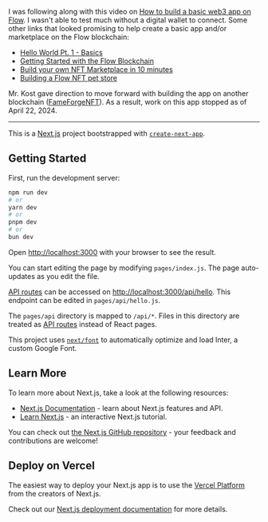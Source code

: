 I was following along with this video on [How to build a basic web3 app on Flow](https://www.youtube.com/watch?v=uEoh9SnjqCk). I wasn't able to test much without a digital wallet to connect. Some other links that looked promising to help create a basic app and/or marketplace on the Flow blockchain:
- [Hello World Pt. 1 - Basics](https://developers.flow.com/build/getting-started/quickstarts/hello-world)
- [Getting Started with the Flow Blockchain](https://nftschool.dev/tutorial/flow-nft-marketplace/)
- [Build your own NFT Marketplace in 10 minutes](https://flow.com/post/nft-marketplace-video-tutorial-flow-blockchain-build-develop-kitty-items)
- [Building a Flow NFT pet store](https://nftschool.dev/tutorial/flow-nft-marketplace/)

Mr. Kost gave direction to move forward with building the app on another blockchain ([FameForgeNFT](https://github.com/Sports-Media-Interns/FameForgeNFT)). As a result, work on this app stopped as of April 22, 2024.

---

This is a [Next.js](https://nextjs.org/) project bootstrapped with [`create-next-app`](https://github.com/vercel/next.js/tree/canary/packages/create-next-app).

## Getting Started

First, run the development server:

```bash
npm run dev
# or
yarn dev
# or
pnpm dev
# or
bun dev
```

Open [http://localhost:3000](http://localhost:3000) with your browser to see the result.

You can start editing the page by modifying `pages/index.js`. The page auto-updates as you edit the file.

[API routes](https://nextjs.org/docs/api-routes/introduction) can be accessed on [http://localhost:3000/api/hello](http://localhost:3000/api/hello). This endpoint can be edited in `pages/api/hello.js`.

The `pages/api` directory is mapped to `/api/*`. Files in this directory are treated as [API routes](https://nextjs.org/docs/api-routes/introduction) instead of React pages.

This project uses [`next/font`](https://nextjs.org/docs/basic-features/font-optimization) to automatically optimize and load Inter, a custom Google Font.

## Learn More

To learn more about Next.js, take a look at the following resources:

- [Next.js Documentation](https://nextjs.org/docs) - learn about Next.js features and API.
- [Learn Next.js](https://nextjs.org/learn) - an interactive Next.js tutorial.

You can check out [the Next.js GitHub repository](https://github.com/vercel/next.js/) - your feedback and contributions are welcome!

## Deploy on Vercel

The easiest way to deploy your Next.js app is to use the [Vercel Platform](https://vercel.com/new?utm_medium=default-template&filter=next.js&utm_source=create-next-app&utm_campaign=create-next-app-readme) from the creators of Next.js.

Check out our [Next.js deployment documentation](https://nextjs.org/docs/deployment) for more details.
